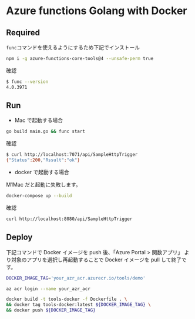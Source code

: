 # Azure functions Golang with Docker

## Required

`func`コマンドを使えるようにするため下記でインストール

```bash
npm i -g azure-functions-core-tools@4 --unsafe-perm true
```

確認

```bash
$ func --version
4.0.3971
```

## Run

- Mac で起動する場合

```bash
go build main.go && func start
```

確認

```bash
$ curl http://localhost:7071/api/SampleHttpTrigger
{"Status":200,"Rssult":"ok"}
```

- docker で起動する場合

M1Mac だと起動に失敗します。

```bash
docker-compose up --build
```

確認

```bash
curl http://localhost:8080/api/SampleHttpTrigger
```

## Deploy

下記コマンドで Docker イメージを push 後、「Azure Portal > 関数アプリ」 より対象のアプリを選択し再起動することで Docker イメージを pull して終了です。

```bash
DOCKER_IMAGE_TAG='your_azr_acr.azurecr.io/tools/demo'

az acr login --name your_azr_acr

docker build -t tools-docker -f Dockerfile . \
&& docker tag tools-docker:latest ${DOCKER_IMAGE_TAG} \
&& docker push ${DOCKER_IMAGE_TAG}
```
